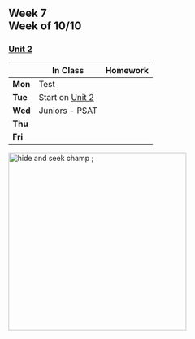 ## Week 7 <br>Week of 10/10

### [Unit 2](/apcsp/curriculum/2)

  |       |In Class               |Homework   |
  |-------|---------              |---------  |
  |**Mon**|Test | |
  |**Tue**|Start on [Unit 2](/apcsp/curriculum/2) | |
  |**Wed**|Juniors - PSAT | |
  |**Thu**| | |
  |**Fri**| | |


<img src="https://ih0.redbubble.net/image.453247676.2842/flat,800x800,070,f.u3.jpg" alt="hide and seek champ ;" height="350">

<meta http-equiv="refresh" content="300"/>